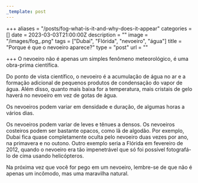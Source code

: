 ```yaml
---
_template: post
---
```




+++
aliases = "/posts/fog-what-is-it-and-why-does-it-appear"
categories = []
date = 2023-03-03T21:00:00Z
description = ""
image = "/images/fog_.png"
tags = ["Dubai", "Flórida", "nevoeiro", "água"]
title = "Porque é que o nevoeiro aparece?"
type = "post"
url = ""

+++
O nevoeiro não é apenas um simples fenômeno meteorológico, é uma obra-prima científica.

Do ponto de vista científico, o nevoeiro é a acumulação de água no ar e a formação adicional de pequenos produtos de condensação do vapor de água. Além disso, quanto mais baixa for a temperatura, mais cristais de gelo haverá no nevoeiro em vez de gotas de água.

Os nevoeiros podem variar em densidade e duração, de algumas horas a vários dias.

Os nevoeiros podem variar de leves e tênues a densos. Os nevoeiros costeiros podem ser bastante opacos, como lã de algodão. Por exemplo, Dubai fica quase completamente oculta pelo nevoeiro duas vezes por ano, na primavera e no outono. Outro exemplo seria a Flórida em fevereiro de 2012, quando o nevoeiro era tão impenetrável que só foi possível fotografá-lo de cima usando helicópteros. 

Na próxima vez que você for pego em um nevoeiro, lembre-se de que não é apenas um incômodo, mas uma maravilha natural.
